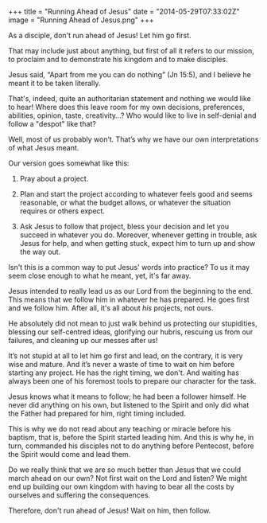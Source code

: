 +++
title = "Running Ahead of Jesus"
date = "2014-05-29T07:33:02Z"
image = "Running Ahead of Jesus.png"
+++

As a disciple, don't run ahead of Jesus! Let him go first.

That may include just about anything, but first of all it refers to our mission, to proclaim and to demonstrate his kingdom and to make disciples.

Jesus said, “Apart from me you can do nothing” (Jn 15:5), and I believe he meant it to be taken literally.

That's, indeed, quite an authoritarian statement and nothing we would like to hear! Where does this leave room for my own decisions, preferences, abilities, opinion, taste, creativity…? Who would like to live in self-denial and follow a "despot" like that?

Well, most of us probably won’t. That’s why we have our own interpretations of what Jesus meant.

Our version goes somewhat like this:

1. Pray about a project.

2. Plan and start the project according to whatever feels good and seems reasonable, or what the budget allows, or whatever the situation requires or others expect.

3. Ask Jesus to follow that project, bless your decision and let you succeed in whatever you do. Moreover, whenever getting in trouble, ask Jesus for help, and when getting stuck, expect him to turn up and show  the way out.

Isn't this is a common way to put Jesus' words into practice? To us it may seem close enough to what he meant, yet, it's far away.

Jesus intended to really lead us as our Lord from the beginning to the end. This means that we follow him in whatever he has prepared. He goes first and we follow him. After all, it's all about *his* projects, not ours.

He absolutely did not mean to just walk behind us protecting our stupidities, blessing our self-centred ideas, glorifying our hubris, rescuing us from our failures, and cleaning up our messes after us!

It’s not stupid at all to let him go first and lead, on the contrary, it is very wise and mature. And it’s never a waste of time to wait on him before starting any project. He has the right timing, we don't. And waiting has always been one of his foremost tools to prepare our character for the task.

Jesus knows what it means to follow; he had been a follower himself. He never did anything on his own, but listened to the Spirit and only did what the Father had prepared for him, right timing included.

This is why we do not read about any teaching or miracle before his baptism, that is, before the Spirit started leading him. And this is why he, in turn, commanded his disciples not to do anything before Pentecost, before the Spirit would come and lead them.

Do we really think that we are so much better than Jesus that we could march ahead on our own? Not first wait on the Lord and listen? We might end up building our own kingdom with having to bear all the costs by ourselves and suffering the consequences.

Therefore, don't run ahead of Jesus! Wait on him, then follow.
